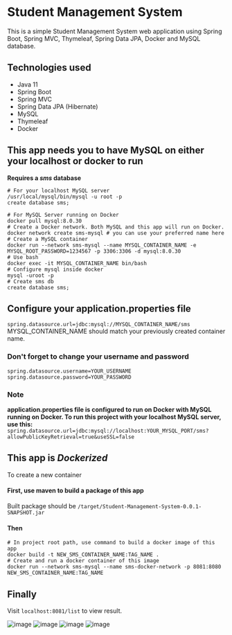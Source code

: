 # Student Management System

This is a simple Student Management System web application using Spring Boot, Spring MVC, Thymeleaf, Spring Data JPA, Docker and MySQL database.

## Technologies used
- Java 11
- Spring Boot
- Spring MVC
- Spring Data JPA (Hibernate)
- MySQL
- Thymeleaf
- Docker

## This app needs you to have MySQL on either your localhost or docker to run

**Requires a _sms_ database**

```
# For your localhost MySQL server
/usr/local/mysql/bin/mysql -u root -p
create database sms;
```

```
# For MySQL Server running on Docker
docker pull mysql:8.0.30
# Create a Docker network. Both MySQL and this app will run on Docker.
docker network create sms-mysql # you can use your preferred name here
# Create a MySQL container
docker run --network sms-mysql --name MYSQL_CONTAINER_NAME -e MYSQL_ROOT_PASSWORD=1234567 -p 3306:3306 -d mysql:8.0.30
# Use bash
docker exec -it MYSQL_CONTAINER_NAME bin/bash
# Configure mysql inside docker
mysql -uroot -p
# Create sms db
create database sms;
```

## Configure your application.properties file
```spring.datasource.url=jdbc:mysql://MYSQL_CONTAINER_NAME/sms```\
MYSQL_CONTAINER_NAME should match your previously created container name.

### Don't forget to change your username and password
```spring.datasource.username=YOUR_USERNAME```
```spring.datasource.password=YOUR_PASSWORD```

### Note
**application.properties file is configured to run on Docker with MySQL running on Docker. To run this project with your localhost MySQL server, use this:**
```spring.datasource.url=jdbc:mysql://localhost:YOUR_MYSQL_PORT/sms?allowPublicKeyRetrieval=true&useSSL=false```

## This app is *Dockerized*
To create a new container

#### First, use maven to build a package of this app
Built package should be  ```/target/Student-Management-System-0.0.1-SNAPSHOT.jar```

#### Then
```
# In project root path, use command to build a docker image of this app
docker build -t NEW_SMS_CONTAINER_NAME:TAG_NAME .
# Create and run a docker container of this image
docker run --network sms-mysql --name sms-docker-network -p 8081:8080 NEW_SMS_CONTAINER_NAME:TAG_NAME
```

## Finally
Visit ```localhost:8081/list``` to view result.

![image](/readme_imgs/1.png)
![image](/readme_imgs/2.png)
![image](/readme_imgs/3.png)
![image](/readme_imgs/4.png)
